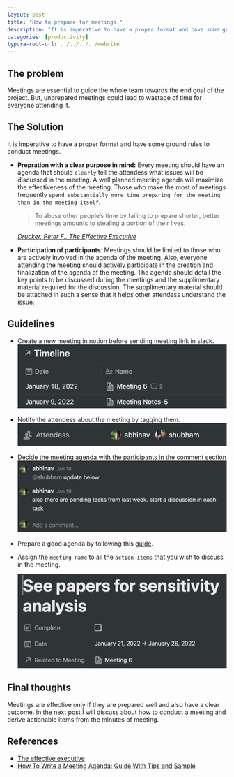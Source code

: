 ```yaml
---
layout: post
title: "How to prepare for meetings."
description: "It is imperative to have a proper format and have some ground rules to conduct meetings."
categories: [productivity]
typora-root-url: ../../../../website
---
```


## The problem

Meetings are essential to guide the whole team towards the end goal of the project. But, unprepared meetings could lead to wastage of time for everyone attending it. 

## The Solution

It is imperative to have a proper format and have some ground rules to conduct meetings. 

- **Prepration with a clear purpose in mind:** Every meeting should have an agenda that should `clearly` tell the attendess what issues will be discussed in the meeting. A well planned meeting agenda will maximize the effectiveness of the meeting. Those who make the most of meetings frequently `spend substantially more time preparing for the meeting than in the meeting itself`. 

  > To abuse other people’s time by failing to prepare shorter, better meetings amounts to stealing a portion of their lives. 
  
  <cite> [Drucker, Peter F., The Effective Executive](https://www.amazon.in/dp/B000FC11JW/ref=dp-kindle-redirect?_encoding=UTF8&btkr=1)</cite>

- **Participation of participants**: Meetings should be limited to those who are actively involved in the agenda of the meeting. Also, everyone attending the meeting should actively participate in the creation and finalization of the agenda of the meeting. The agenda should detail the key points to be discussed during the meetings and the supplimentary material required for the discussion. The supplimentary material should be attached in such a sense that it helps other attendess understand the issue.

## Guidelines

- Create a new meeting in notion before sending meeting link in slack.
  ![image-20220124162518851](/assets/images/image-20220124162518851.png)

- Notify the attendess about the meeting by tagging them.
  ![image-20220124162731275](/assets/images/image-20220124162731275.png)

- Decide the meeting agenda with the participants in the comment section
  ![image-20220124162911119](/assets/images/image-20220124162911119.png)

- Prepare a good agenda by following this [guide](https://in.indeed.com/career-advice/career-development/how-to-write-a-meeting-agenda).

- Assign the `meeting name` to all the `action items` that you wish to discuss in the meeting.

  ![image-20220124163715212](/assets/images/image-20220124163715212.png)

## Final thoughts

Meetings are effective only if they are prepared well and also have a clear outcome. In the next post I will discuss about how to conduct a meeting and derive actionable items from the minutes of meeting.

## References

- [The effective executive](https://www.amazon.in/dp/B000FC11JW/ref=dp-kindle-redirect?_encoding=UTF8&btkr=1)
- [How To Write a Meeting Agenda: Guide With Tips and Sample](https://in.indeed.com/career-advice/career-development/how-to-write-a-meeting-agenda)
